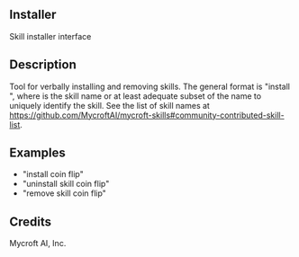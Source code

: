 ## Installer
Skill installer interface

## Description 
Tool for verbally installing and removing skills.  The general format is "install <skill identifier>", where <skill identifier> is the skill name or at least adequate subset of the name to uniquely identify the skill.  See the list of skill names at https://github.com/MycroftAI/mycroft-skills#community-contributed-skill-list.

## Examples 
* "install coin flip"
* "uninstall skill coin flip"
* "remove skill coin flip"

## Credits 
Mycroft AI, Inc.
